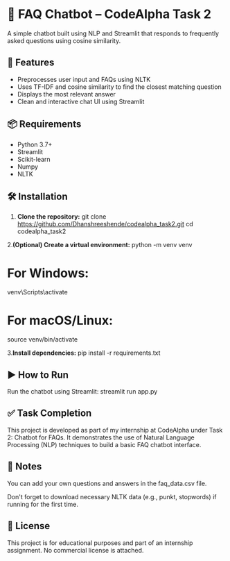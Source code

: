 # 🤖 FAQ Chatbot – CodeAlpha Task 2

A simple chatbot built using NLP and Streamlit that responds to frequently asked questions using cosine similarity.

## 🚀 Features

- Preprocesses user input and FAQs using NLTK
- Uses TF-IDF and cosine similarity to find the closest matching question
- Displays the most relevant answer
- Clean and interactive chat UI using Streamlit

## 📦 Requirements

- Python 3.7+
- Streamlit
- Scikit-learn
- Numpy
- NLTK

## 🛠️ Installation

1. **Clone the repository:**
   git clone https://github.com/Dhanshreeshende/codealpha_task2.git
   cd codealpha_task2

2.**(Optional) Create a virtual environment:**
python -m venv venv
# For Windows:
venv\Scripts\activate
# For macOS/Linux:
source venv/bin/activate

3.**Install dependencies:**
pip install -r requirements.txt

## **▶️ How to Run**
Run the chatbot using Streamlit:
streamlit run app.py


## **✅ Task Completion**
This project is developed as part of my internship at CodeAlpha under Task 2: Chatbot for FAQs.
It demonstrates the use of Natural Language Processing (NLP) techniques to build a basic FAQ chatbot interface.

## **📝 Notes**
You can add your own questions and answers in the faq_data.csv file.

Don't forget to download necessary NLTK data (e.g., punkt, stopwords) if running for the first time.

## **📄 License**
This project is for educational purposes and part of an internship assignment. No commercial license is attached.



